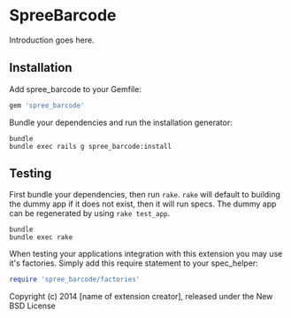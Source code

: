 SpreeBarcode
============

Introduction goes here.

Installation
------------

Add spree_barcode to your Gemfile:

```ruby
gem 'spree_barcode'
```

Bundle your dependencies and run the installation generator:

```shell
bundle
bundle exec rails g spree_barcode:install
```

Testing
-------

First bundle your dependencies, then run `rake`. `rake` will default to building the dummy app if it does not exist, then it will run specs. The dummy app can be regenerated by using `rake test_app`.

```shell
bundle
bundle exec rake
```

When testing your applications integration with this extension you may use it's factories.
Simply add this require statement to your spec_helper:

```ruby
require 'spree_barcode/factories'
```

Copyright (c) 2014 [name of extension creator], released under the New BSD License
